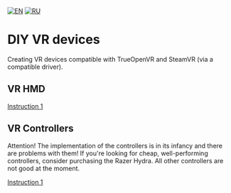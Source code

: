 ﻿[![EN](https://user-images.githubusercontent.com/9499881/33184537-7be87e86-d096-11e7-89bb-f3286f752bc6.png)](https://github.com/TrueOpenVR/TrueOpenVR-DIY/blob/master/README.md) 
[![RU](https://user-images.githubusercontent.com/9499881/27683795-5b0fbac6-5cd8-11e7-929c-057833e01fb1.png)](https://github.com/TrueOpenVR/TrueOpenVR-DIY/blob/master/README.RU.md) 
# DIY VR devices
Creating VR devices compatible with TrueOpenVR and SteamVR (via a compatible driver).
## VR HMD
[Instruction 1](https://github.com/TrueOpenVR/TrueOpenVR-DIY/blob/master/HMD/HMD.md) 
## VR Controllers
Attention! The implementation of the controllers is in its infancy and there are problems with them! If you're looking for cheap, well-performing controllers, consider purchasing the Razer Hydra. All other controllers are not good at the moment.

[Instruction 1](https://github.com/TrueOpenVR/TrueOpenVR-DIY/blob/master/Controllers/Controllers.md) 
